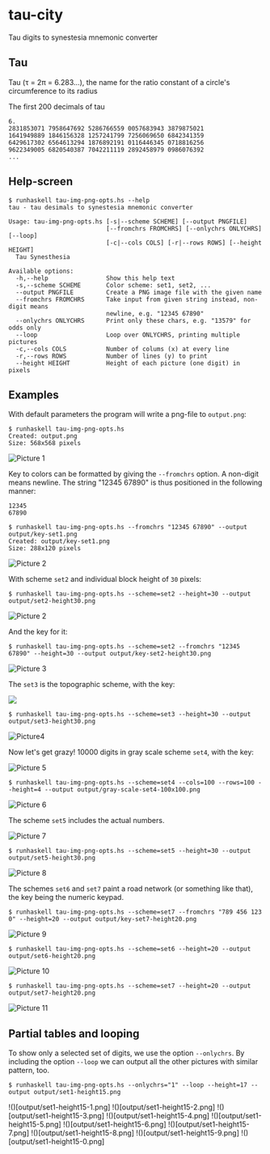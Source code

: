 # tau-city

Tau digits to synestesia mnemonic converter

## Tau

Tau (τ = 2π = 6.283...), the name for the ratio constant of a circle's circumference to its radius

The first 200 decimals of tau 

```
6.
2831853071 7958647692 5286766559 0057683943 3879875021 
1641949889 1846156328 1257241799 7256069650 6842341359 
6429617302 6564613294 1876892191 0116446345 0718816256 
9622349005 6820540387 7042211119 2892458979 0986076392 
...
```

## Help-screen

```
$ runhaskell tau-img-png-opts.hs --help
tau - tau desimals to synestesia mnemonic converter

Usage: tau-img-png-opts.hs [-s|--scheme SCHEME] [--output PNGFILE]
                           [--fromchrs FROMCHRS] [--onlychrs ONLYCHRS] [--loop]
                           [-c|--cols COLS] [-r|--rows ROWS] [--height HEIGHT]
  Tau Synesthesia

Available options:
  -h,--help                Show this help text
  -s,--scheme SCHEME       Color scheme: set1, set2, ...
  --output PNGFILE         Create a PNG image file with the given name
  --fromchrs FROMCHRS      Take input from given string instead, non-digit means
                           newline, e.g. "12345 67890"
  --onlychrs ONLYCHRS      Print only these chars, e.g. "13579" for odds only
  --loop                   Loop over ONLYCHRS, printing multiple pictures
  -c,--cols COLS           Number of colums (x) at every line
  -r,--rows ROWS           Number of lines (y) to print
  --height HEIGHT          Height of each picture (one digit) in pixels
```

## Examples

With default parameters the program will write a png-file to `output.png`:

```
$ runhaskell tau-img-png-opts.hs
Created: output.png
Size: 568x568 pixels
```

![Picture 1](output/output.png)

Key to colors can be formatted by giving the `--fromchrs` option. A non-digit  means newline.  The string "12345 67890" is thus positioned in the following manner:

```
12345
67890
```

```
$ runhaskell tau-img-png-opts.hs --fromchrs "12345 67890" --output output/key-set1.png
Created: output/key-set1.png
Size: 288x120 pixels
```
![Picture 2](output/key-set1.png)


With scheme `set2` and individual block height of `30` pixels:

```
$ runhaskell tau-img-png-opts.hs --scheme=set2 --height=30 --output output/set2-height30.png
```

![Picture 2](output/set2-height30.png)

And the key for it:

```
$ runhaskell tau-img-png-opts.hs --scheme=set2 --fromchrs "12345 67890" --height=30 --output output/key-set2-height30.png
```

![Picture 3](output/key-set2-height30.png)

The `set3` is the topographic scheme, with the key:

![](output/key-set3-height30.png)

```
$ runhaskell tau-img-png-opts.hs --scheme=set3 --height=30 --output output/set3-height30.png
```

![Picture4](output/set3-height30.png)

Now let's get grazy! 10000 digits in gray scale scheme `set4`, with the key:

![Picture 5](output/key-set4-height30.png)

```
$ runhaskell tau-img-png-opts.hs --scheme=set4 --cols=100 --rows=100 --height=4 --output output/gray-scale-set4-100x100.png
```

![Picture 6](output/gray-scale-set4-100x100.png)

The scheme `set5` includes the actual numbers.

![Picture 7](output/key-set5-height30.png)

```
$ runhaskell tau-img-png-opts.hs --scheme=set5 --height=30 --output output/set5-height30.png
```

![Picture 8](output/set5-height30.png)

The schemes `set6` and `set7` paint a road network (or something like that), the key being the numeric keypad.

```
$ runhaskell tau-img-png-opts.hs --scheme=set7 --fromchrs "789 456 123 0" --height=20 --output output/key-set7-height20.png
```

![Picture 9](output/key-set7-height20.png)

```
$ runhaskell tau-img-png-opts.hs --scheme=set6 --height=20 --output output/set6-height20.png
```

![Picture 10](output/set6-height20.png)

```
$ runhaskell tau-img-png-opts.hs --scheme=set7 --height=20 --output output/set7-height20.png
```
![Picture 11](output/set7-height20.png)

## Partial tables and looping

To show only a selected set of digits, we use the option `--onlychrs`. By including the option `--loop` we can output all the other pictures with similar pattern, too.

```
$ runhaskell tau-img-png-opts.hs --onlychrs="1" --loop --height=17 --output output/set1-height15.png
```

!()[output/set1-height15-1.png]
!()[output/set1-height15-2.png]
!()[output/set1-height15-3.png]
!()[output/set1-height15-4.png]
!()[output/set1-height15-5.png]
!()[output/set1-height15-6.png]
!()[output/set1-height15-7.png]
!()[output/set1-height15-8.png]
!()[output/set1-height15-9.png]
!()[output/set1-height15-0.png]

